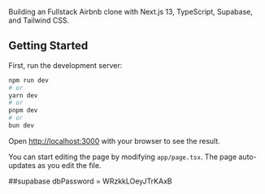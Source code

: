 Building an Fullstack Airbnb clone with Next.js 13, TypeScript, Supabase, and Tailwind CSS.

## Getting Started

First, run the development server:

```bash
npm run dev
# or
yarn dev
# or
pnpm dev
# or
bun dev
```

Open [http://localhost:3000](http://localhost:3000) with your browser to see the result.

You can start editing the page by modifying `app/page.tsx`. The page auto-updates as you edit the file.

##supabase
dbPassword = WRzkkLOeyJTrKAxB
